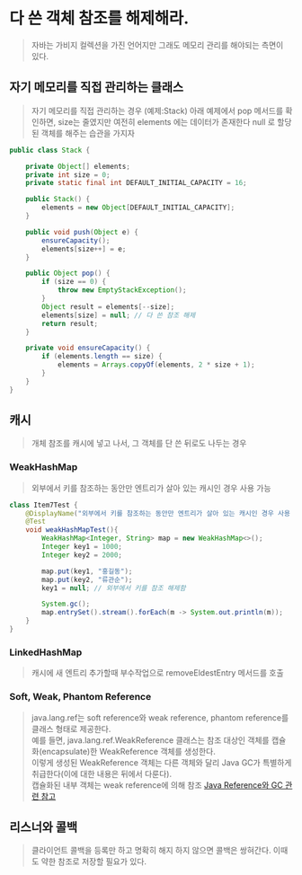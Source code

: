 # 다 쓴 객체 참조를 해제해라.
> 자바는 가비지 컬렉션을 가진 언어지만 그래도 메모리 관리를 해야되는 측면이 있다.

## 자기 메모리를 직접 관리하는 클래스
> 자기 메모리를 직접 관리하는 경우 (예제:Stack) 
> 아래 예제에서 pop 메서드를 확인하면, size는 줄였지만 여전히 elements 에는 데이터가 존재한다
> null 로 할당된 객체를 해주는 습관을 가지자

```java
public class Stack {

    private Object[] elements;
    private int size = 0;
    private static final int DEFAULT_INITIAL_CAPACITY = 16;

    public Stack() {
        elements = new Object[DEFAULT_INITIAL_CAPACITY];
    }

    public void push(Object e) {
        ensureCapacity();
        elements[size++] = e;
    }

    public Object pop() {
        if (size == 0) {
            throw new EmptyStackException();
        }
        Object result = elements[--size];
        elements[size] = null; // 다 쓴 참조 해제
        return result;
    }

    private void ensureCapacity() {
        if (elements.length == size) {
            elements = Arrays.copyOf(elements, 2 * size + 1);
        }
    }
}
```


## 캐시
> 개체 참조를 캐시에 넣고 나서, 그 객체를 단 쓴 뒤로도 나두는 경우

### WeakHashMap
> 외부에서 키를 참조하는 동안만 엔트리가 살아 있는 캐시인 경우 사용 가능
```java
class Item7Test {
    @DisplayName("외부에서 키를 참조하는 동안만 엔트리가 살아 있는 캐시인 경우 사용 가능")
    @Test
    void weakHashMapTest(){
        WeakHashMap<Integer, String> map = new WeakHashMap<>();
        Integer key1 = 1000;
        Integer key2 = 2000;

        map.put(key1, "홍길동");
        map.put(key2, "류관순");
        key1 = null; // 외부에서 키를 참조 해제함

        System.gc();
        map.entrySet().stream().forEach(m -> System.out.println(m));
    }
}
```
### LinkedHashMap
> 캐시에 새 엔트리 추가할때 부수작업으로 removeEldestEntry 메서드를 호출


### Soft, Weak, Phantom Reference
> java.lang.ref는 soft reference와 weak reference, phantom reference를 클래스 형태로 제공한다.   
> 예를 들면, java.lang.ref.WeakReference 클래스는 참조 대상인 객체를 캡슐화(encapsulate)한 WeakReference 객체를 생성한다.   
> 이렇게 생성된 WeakReference 객체는 다른 객체와 달리 Java GC가 특별하게 취급한다(이에 대한 내용은 뒤에서 다룬다).   
> 캡슐화된 내부 객체는 weak reference에 의해 참조
> [Java Reference와 GC 관련 참고](https://d2.naver.com/helloworld/329631)
> 
>

## 리스너와 콜백 
> 클라이언트 콜백을 등록만 하고 명확히 해지 하지 않으면 콜백은 쌍혀간다. 
> 이때도 약한 참조로 저장할 필요가 있다.